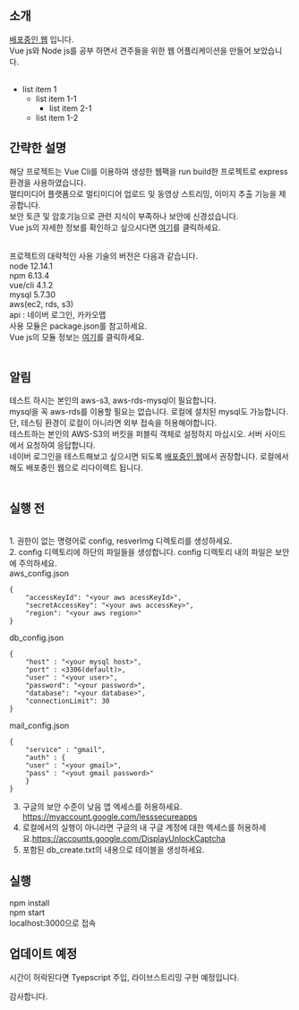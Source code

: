<h2>소개</h2>
<a href="http://54.180.93.116/">배포중인 웹</a> 입니다.<br>
Vue js와 Node js를 공부 하면서 견주들을 위한 웹 어플리케이션을 만들어 보았습니다.<br><br>

* list item 1
    * list item 1-1
        * list item 2-1
    * list item 1-2


<h2>간략한 설명</h2>
해당 프로젝트는 Vue Cli를 이용하여 생성한 웹팩을 run build한 프로젝트로 express 환경을 사용하였습니다.<br>
멀티미디어 플랫폼으로 멀티미디어 업로드 및 동영상 스트리밍, 이미지 추출 기능을 제공합니다.<br>
보안 토큰 및 암호기능으로 관련 지식이 부족하나 보안에 신경섰습니다.<br>
Vue js의 자세한 정보를 확인하고 싶으시다면 <a href="https://github.com/SangkyuGoodboyYesDoitsgoi/HappyPuppy-vue">여기</a>를 클릭하세요.<br><br>

프로젝트의 대략적인 사용 기술의 버전은 다음과 같습니다.<br>
node 12.14.1<br>
npm 6.13.4<br>
vue/cli 4.1.2<br>
mysql 5.7.30<br>
aws(ec2, rds, s3)<br>
api : 네이버 로그인, 카카오맵<br>
사용 모듈은 package.json를 참고하세요.<br>
Vue js의 모듈 정보는 <a href="https://github.com/SangkyuGoodboyYesDoitsgoi/HappyPuppy-vue/blob/master/package.json">여기</a>를 클릭하세요. <br><br>

<h2>알림</h2>
테스트 하시는 본인의 aws-s3, aws-rds-mysql이 필요합니다.<br>
mysql을 꼭 aws-rds를 이용할 필요는 없습니다. 로컬에 설치된 mysql도 가능합니다.
단, 테스팅 환경이 로컬이 아니라면 외부 접속을 허용해야합니다.<br>
테스트하는 본인의 AWS-S3의 버킷을 퍼블릭 객체로 설정하지 마십시오. 서버 사이드에서 요청하여 응답합니다.<br>
네이버 로그인을 테스트해보고 싶으시면 되도록 <a href="http://54.180.93.116/">배포중인 웹</a>에서 권장합니다. 로컬에서해도 배포중인 웹으로 리다이렉트 됩니다.<br><br>

<h2>실행 전</h2><br>
1. 권한이 없는 명령어로 config, resverImg 디렉토리를 생성하세요.<br>
2. config 디렉토리에 하단의 파일들을 생성합니다. config 디렉토리 내의 파일은 보안에 주의하세요.<br>
aws_config.json

	{
	    "accessKeyId": "<your aws acessKeyId>",	
	    "secretAccessKey": "<your aws accessKey>",	
	    "region": "<your aws region>"	
	}
	
db_config.json

	{
	    "host" : "<your mysql host>",	
	    "port" : <3306(default)>,	
	    "user" : "<your user>",   	
	    "password": "<your password>",	
	    "database": "<your database>",	
	    "connectionLimit": 30	
	}


mail_config.json

	{
	    "service" : "gmail",	
	    "auth" : {
		"user" : "<your gmail>",		
		"pass" : "<yout gmail password>"		
	    }
	}


3. 구글의 보안 수준이 낮음 앱 엑세스를 허용하세요. https://myaccount.google.com/lesssecureapps <br>
4. 로컬에서의 실행이 아니라면 구글의 내 구글 계정에 대한 엑세스를 허용하세요.https://accounts.google.com/DisplayUnlockCaptcha <br>
5. 포함된 db_create.txt의 내용으로 테이블을 생성하세요. <br>

<h2>실행</h2>
npm install<br>
npm start<br>
localhost:3000으로 접속<br>

<h2>업데이트 예정</h2>
시간이 허락된다면 Tyepscript 주입, 라이브스트리밍 구현 예정입니다.<br>

감사합니다.
